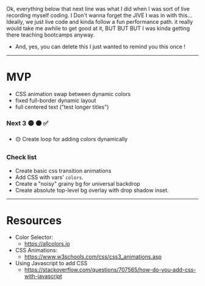 Ok, everything below that next line was what I did when I was sort of live recording myself coding. I Don't wanna forget the JIVE I was in with this... Ideally, we just live code and kinda follow a fun performance path. it really would take me awhile to get good at it, BUT BUT BUT I was kinda getting there teaching bootcamps anyway. 

- And, yes, you can delete this I just wanted to remind you this once !

-------
# MVP
- CSS animation swap between dynamic colors
- fixed full-border dynamic layout
- full centered text ("test longer titles")

### Next 3 🟡 🟠 ✅
- 🟡 Create loop for adding colors dynamically

### Check list
- Create basic css transition animations
- Add CSS with vars' `colors`.
- Create a "noisy" grainy bg for universal backdrop
- Create absolute top-level bg overlay with drop shadow inset.



---
# Resources
- Color Selector:
  - https://allcolors.io
- CSS Animations:
  - https://www.w3schools.com/css/css3_animations.asp
- Using Javascript to add CSS
  - https://stackoverflow.com/questions/707565/how-do-you-add-css-with-javascript
